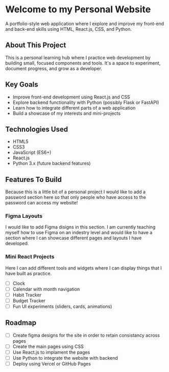 # Welcome to my Personal Website
A portfolio-style web application where I explore and improve my front-end and back-end skills using HTML, React.js, CSS, and Python.

## About This Project
This is a personal learning hub where I practice web development by building small, focused components and tools. It's a space to experiment, document progress, and grow as a developer.

## Key Goals
* Improve front-end development using React.js and CSS
* Explore backend functionality with Python (possibly Flask or FastAPI)
* Learn how to integrate different parts of a web application
* Build a showcase of my interests and mini-projects

## Technologies Used
* HTML5
* CSS3
* JavaScript (ES6+)
* React.js
* Python 3.x (future backend features)


## Features To Build
Because this is a little bit of a personal project I would like to add a password section here so that only people who have access to the password can access my website!

### Figma Layouts
I would like to add Figma disigns in this section. I am currently teaching myself how to use Figma on an indestry level and would like to have a section where I can showcase different pages and layouts I have developed.

### Mini React Projects
Here I can add different tools and widgets where I can display things that I have built as practice.

- [ ] Clock
- [ ] Calendar with month navigation
- [ ] Habit Tracker
- [ ] Budget Tracker
- [ ] Fun UI experiments (sliders, cards, animations)

## Roadmap
- [ ] Create figma designs for the site in order to retain consistancy across pages
- [ ] Create the main pages using CSS
- [ ] Use React.js to implament the pages
- [ ] Use Python to integrate the website with backend
- [ ] Deploy using Vercel or GitHub Pages
